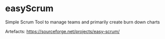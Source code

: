 easyScrum
=========

Simple Scrum Tool to manage teams and primarily create burn down charts

Artefacts: https://sourceforge.net/projects/easy-scrum/
